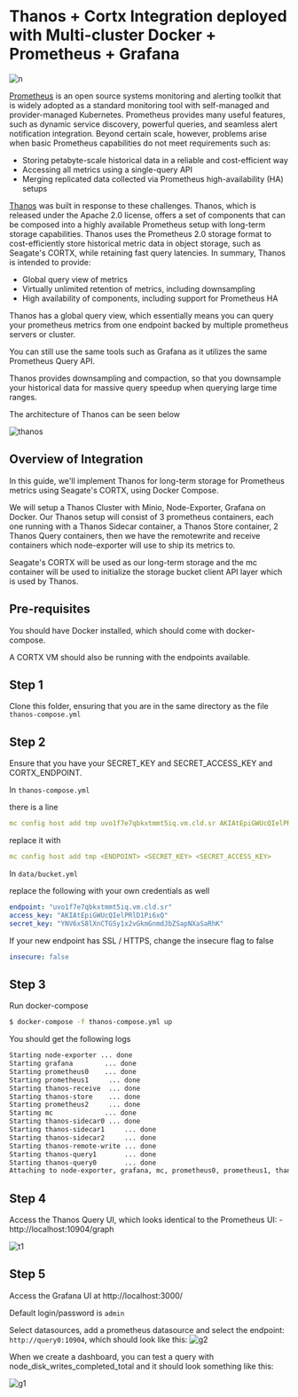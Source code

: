 # Thanos + Cortx Integration deployed with Multi-cluster Docker + Prometheus + Grafana

![n](thanos/img/integration.png)


[Prometheus](https://prometheus.io/) is an open source systems monitoring and alerting toolkit that is widely adopted as a standard monitoring tool with self-managed and provider-managed Kubernetes. Prometheus provides many useful features, such as dynamic service discovery, powerful queries, and seamless alert notification integration. Beyond certain scale, however, problems arise when basic Prometheus capabilities do not meet requirements such as:

- Storing petabyte-scale historical data in a reliable and cost-efficient way
- Accessing all metrics using a single-query API
- Merging replicated data collected via Prometheus high-availability (HA) setups

[Thanos](https://github.com/thanos-io/thanos) was built in response to these challenges. Thanos, which is released under the Apache 2.0 license, offers a set of components that can be composed into a highly available Prometheus setup with long-term storage capabilities. Thanos uses the Prometheus 2.0 storage format to cost-efficiently store historical metric data in object storage, such as Seagate's CORTX, while retaining fast query latencies. In summary, Thanos is intended to provide:

- Global query view of metrics
- Virtually unlimited retention of metrics, including downsampling
- High availability of components, including support for Prometheus HA

Thanos has a global query view, which essentially means you can query your prometheus metrics from one endpoint backed by multiple prometheus servers or cluster.

You can still use the same tools such as Grafana as it utilizes the same Prometheus Query API.

Thanos provides downsampling and compaction, so that you downsample your historical data for massive query speedup when querying large time ranges.

The architecture of Thanos can be seen below

![thanos](thanos/img/thanos.png)

## Overview of Integration

In this guide, we'll implement Thanos for long-term storage for Prometheus metrics using Seagate's CORTX, using Docker Compose.

We will setup a Thanos Cluster with Minio, Node-Exporter, Grafana on Docker. Our Thanos setup will consist of 3 prometheus containers, each one running with a Thanos Sidecar container, a Thanos Store container, 2 Thanos Query containers, then we have the remotewrite and receive containers which node-exporter will use to ship its metrics to.

Seagate's CORTX will be used as our long-term storage and the mc container will be used to initialize the storage bucket client API layer which is used by Thanos.

## Pre-requisites

You should have Docker installed, which should come with docker-compose. 

A CORTX VM should also be running with the endpoints available.



## Step 1

Clone this folder, ensuring that you are in the same directory as the file ```thanos-compose.yml```

## Step 2

Ensure that you have your SECRET_KEY and SECRET_ACCESS_KEY and CORTX_ENDPOINT.


In ```thanos-compose.yml```

there is a line 

```yml
mc config host add tmp uvo1f7e7qbkxtmmt5iq.vm.cld.sr AKIAtEpiGWUcQIelPRlD1Pi6xQ YNV6xS8lXnCTGSy1x2vGkmGnmdJbZSapNXaSaRhK
```

replace it with

```yml
mc config host add tmp <ENDPOINT> <SECRET_KEY> <SECRET_ACCESS_KEY>
```

In ```data/bucket.yml```

replace the following with your own credentials as well

```yml
endpoint: "uvo1f7e7qbkxtmmt5iq.vm.cld.sr"
access_key: "AKIAtEpiGWUcQIelPRlD1Pi6xQ"
secret_key: "YNV6xS8lXnCTGSy1x2vGkmGnmdJbZSapNXaSaRhK"
```

If your new endpoint has SSL / HTTPS, change the insecure flag to false

```yml
insecure: false
```

## Step 3

Run docker-compose

```bash
$ docker-compose -f thanos-compose.yml up
```

You should get the following logs

```bash
Starting node-exporter ... done
Starting grafana        ... done
Starting prometheus0    ... done
Starting prometheus1     ... done
Starting thanos-receive  ... done
Starting thanos-store    ... done
Starting prometheus2     ... done
Starting mc             ... done
Starting thanos-sidecar0 ... done
Starting thanos-sidecar1     ... done
Starting thanos-sidecar2     ... done
Starting thanos-remote-write ... done
Starting thanos-query1       ... done
Starting thanos-query0       ... done
Attaching to node-exporter, grafana, mc, prometheus0, prometheus1, thanos-store, prometheus2, thanos-receive, thanos-sidecar0, thanos-sidecar1, thanos-sidecar2, thanos-remote-write, thanos-query0, thanos-query1
```

## Step 4

Access the Thanos Query UI, which looks identical to the Prometheus UI: - http://localhost:10904/graph

![t1](thanos/img/t1.png)


## Step 5

Access the Grafana UI at http://localhost:3000/

Default login/password is ```admin```

Select datasources, add a prometheus datasource and select the endpoint: ```http://query0:10904```, which should look like this:
![g2](thanos/img/g2.png)


When we create a dashboard, you can test a query with node_disk_writes_completed_total and it should look something like this:

![g1](thanos/img/g1.png)
